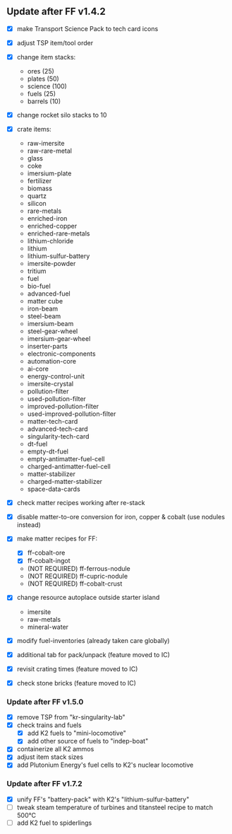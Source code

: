 ## Update after FF v1.4.2
- [x] make Transport Science Pack to tech card icons
- [x] adjust TSP item/tool order

- [x] change item stacks:
  - ores (25)
  - plates (50)
  - science (100)
  - fuels (25)
  - barrels (10)

- [x] change rocket silo stacks to 10

- [x] crate items:
  - raw-imersite
  - raw-rare-metal
  - glass
  - coke
  - imersium-plate
  - fertilizer
  - biomass
  - quartz
  - silicon
  - rare-metals
  - enriched-iron
  - enriched-copper
  - enriched-rare-metals
  - lithium-chloride
  - lithium
  - lithium-sulfur-battery
  - imersite-powder
  - tritium
  - fuel
  - bio-fuel
  - advanced-fuel
  - matter cube
  - iron-beam
  - steel-beam
  - imersium-beam
  - steel-gear-wheel
  - imersium-gear-wheel
  - inserter-parts
  - electronic-components
  - automation-core
  - ai-core
  - energy-control-unit
  - imersite-crystal
  - pollution-filter
  - used-pollution-filter
  - improved-pollution-filter
  - used-improved-pollution-filter
  - matter-tech-card
  - advanced-tech-card
  - singularity-tech-card
  - dt-fuel
  - empty-dt-fuel
  - empty-antimatter-fuel-cell
  - charged-antimatter-fuel-cell
  - matter-stabilizer
  - charged-matter-stabilizer
  - space-data-cards

- [x] check matter recipes working after re-stack
- [x] disable matter-to-ore conversion for iron, copper & cobalt (use nodules instead)
- [x] make matter recipes for FF:
  - [x] ff-cobalt-ore
  - [x] ff-cobalt-ingot
  - (NOT REQUIRED) ff-ferrous-nodule
  - (NOT REQUIRED) ff-cupric-nodule
  - (NOT REQUIRED) ff-cobalt-crust

- [x] change resource autoplace outside starter island
  - imersite
  - raw-metals
  - mineral-water

- [x] modify fuel-inventories (already taken care globally)

- [x] additional tab for pack/unpack (feature moved to IC)
- [x] revisit crating times (feature moved to IC)
- [x] check stone bricks (feature moved to IC)

### Update after FF v1.5.0
- [x] remove TSP from "kr-singularity-lab"
- [x] check trains and fuels
  - [x] add K2 fuels to "mini-locomotive"  
  - [x] add other source of fuels to "indep-boat"
- [x] containerize all K2 ammos
- [x] adjust item stack sizes
- [x] add Plutonium Energy's fuel cells to K2's nuclear locomotive

### Update after FF v1.7.2
- [x] unify FF's "battery-pack" with K2's "lithium-sulfur-battery"
- [ ] tweak steam temperature of turbines and titansteel recipe to match 500°C
- [ ] add K2 fuel to spiderlings
